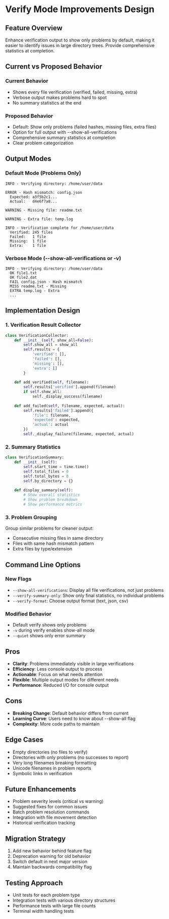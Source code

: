# Verify Mode Improvements Design

## Feature Overview
Enhance verification output to show only problems by default, making it easier to identify issues in large directory trees. Provide comprehensive statistics at completion.

## Current vs Proposed Behavior

### Current Behavior
- Shows every file verification (verified, failed, missing, extra)
- Verbose output makes problems hard to spot
- No summary statistics at the end

### Proposed Behavior  
- Default: Show only problems (failed hashes, missing files, extra files)
- Option for full output with --show-all-verifications
- Comprehensive summary statistics at completion
- Clear problem categorization

## Output Modes

### Default Mode (Problems Only)
```
INFO - Verifying directory: /home/user/data

ERROR - Hash mismatch: config.json
  Expected: a3f5b2c1...
  Actual:   d4e6f7a8...

WARNING - Missing file: readme.txt

WARNING - Extra file: temp.log

INFO - Verification complete for /home/user/data
  Verified: 245 files
  Failed:   1 file  
  Missing:  1 file
  Extra:    1 file
```

### Verbose Mode (--show-all-verifications or -v)
```
INFO - Verifying directory: /home/user/data
  OK file1.txt
  OK file2.dat
  FAIL config.json - Hash mismatch
  MISS readme.txt - Missing
  EXTRA temp.log - Extra
  ...
```

## Implementation Design

### 1. Verification Result Collector
```python
class VerificationCollector:
    def __init__(self, show_all=False):
        self.show_all = show_all
        self.results = {
            'verified': [],
            'failed': [],
            'missing': [], 
            'extra': []
        }
    
    def add_verified(self, filename):
        self.results['verified'].append(filename)
        if self.show_all:
            self._display_success(filename)
    
    def add_failed(self, filename, expected, actual):
        self.results['failed'].append({
            'file': filename,
            'expected': expected,
            'actual': actual
        })
        self._display_failure(filename, expected, actual)
```

### 2. Summary Statistics
```python
class VerificationSummary:
    def __init__(self):
        self.start_time = time.time()
        self.total_files = 0
        self.total_bytes = 0
        self.by_directory = {}
    
    def display_summary(self):
        # Show overall statistics
        # Show problem breakdown
        # Show performance metrics
```

### 3. Problem Grouping
Group similar problems for cleaner output:
- Consecutive missing files in same directory
- Files with same hash mismatch pattern
- Extra files by type/extension

## Command Line Options

### New Flags
- `--show-all-verifications`: Display all file verifications, not just problems
- `--verify-summary-only`: Show only final statistics, no individual problems
- `--verify-format`: Choose output format (text, json, csv)

### Modified Behavior
- Default verify shows only problems
- `-v` during verify enables show-all mode
- `--quiet` shows only error summary

## Pros
- **Clarity**: Problems immediately visible in large verifications
- **Efficiency**: Less console output to process
- **Actionable**: Focus on what needs attention
- **Flexible**: Multiple output modes for different needs
- **Performance**: Reduced I/O for console output

## Cons
- **Breaking Change**: Default behavior differs from current
- **Learning Curve**: Users need to know about --show-all flag
- **Complexity**: More code paths to maintain

## Edge Cases
- Empty directories (no files to verify)
- Directories with only problems (no successes to report)
- Very long filenames breaking formatting
- Unicode filenames in problem reports
- Symbolic links in verification

## Future Enhancements
- Problem severity levels (critical vs warning)
- Suggested fixes for common issues
- Batch problem resolution commands
- Integration with file movement detection
- Historical verification tracking

## Migration Strategy
1. Add new behavior behind feature flag
2. Deprecation warning for old behavior
3. Switch default in next major version
4. Maintain backwards compatibility flag

## Testing Approach
- Unit tests for each problem type
- Integration tests with various directory structures
- Performance tests with large file counts
- Terminal width handling tests